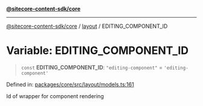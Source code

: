 [**@sitecore-content-sdk/core**](../../README.md)

***

[@sitecore-content-sdk/core](../../README.md) / [layout](../README.md) / EDITING\_COMPONENT\_ID

# Variable: EDITING\_COMPONENT\_ID

> `const` **EDITING\_COMPONENT\_ID**: `"editing-component"` = `'editing-component'`

Defined in: [packages/core/src/layout/models.ts:161](https://github.com/Sitecore/xmc-jss-dev/blob/4e954baaff703857abef880e6218bead13dfe25d/packages/core/src/layout/models.ts#L161)

Id of wrapper for component rendering
